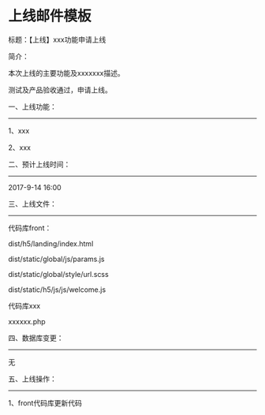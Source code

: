 # 上线邮件模板

标题：【上线】xxx功能申请上线



简介：

本次上线的主要功能及xxxxxxx描述。

测试及产品验收通过，申请上线。



一、上线功能：

-------------------------

1、xxx

2、xxx



二、预计上线时间：

-------------------------

2017-9-14 16:00



三、上线文件：

-------------------------

代码库front：

dist/h5/landing/index.html

dist/static/global/js/params.js

dist/static/global/style/url.scss

dist/static/h5/js/js/welcome.js

代码库xxx

xxxxxx.php



四、数据库变更：

-------------------------

无  


五、上线操作：

-------------------------

1、front代码库更新代码

  


